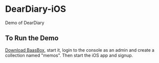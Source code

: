 DearDiary-iOS
=============

Demo of DearDiary


To Run the Demo
---------------

[Download BaasBox](http://www.baasbox.com/download/), start it, login to the console as an admin and create a collection named "memos". 
Then start the iOS app and signup.

